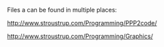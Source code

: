 Files a can be found in multiple places:

http://www.stroustrup.com/Programming/PPP2code/

http://www.stroustrup.com/Programming/Graphics/